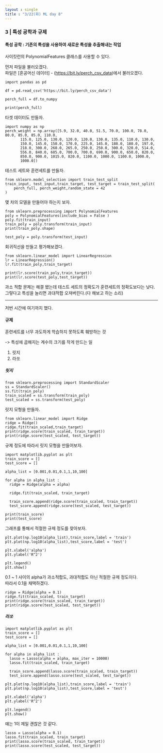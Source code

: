 ```yaml
---
layout : single
title : "3/22(화) ML day 8" 
---
```


### 3 | 특성 공학과 규제

#### 특성 공학 : 기존의 특성을 사용하여 새로운 특성을 추출해내는 작업

사이킷런의 PolynomialFeatures 클래스를 사용할 수 있다.  

먼저 파일을 불러오겠다.  
파일은 [혼공머신 데이터] - (https://bit.ly/perch_csv_data)에서 불러오겠다.

```
import pandas as pd

df = pd.read_csv('https://bit.ly/perch_csv_data')

perch_full = df.to_numpy

print(perch_full)
```

타겟 데이터도 만들자.

```
import numpy as np
perch_weight = np.array([5.9, 32.0, 40.0, 51.5, 70.0, 100.0, 78.0, 80.0, 85.0, 85.0, 110.0,
       115.0, 125.0, 130.0, 120.0, 120.0, 130.0, 135.0, 110.0, 130.0,
       150.0, 145.0, 150.0, 170.0, 225.0, 145.0, 188.0, 180.0, 197.0,
       218.0, 300.0, 260.0, 265.0, 250.0, 250.0, 300.0, 320.0, 514.0,
       556.0, 840.0, 685.0, 700.0, 700.0, 690.0, 900.0, 650.0, 820.0,
       850.0, 900.0, 1015.0, 820.0, 1100.0, 1000.0, 1100.0, 1000.0,
       1000.0])
```

테스트 세트와 훈련세트를 만들자.

```
from sklearn.model_selection import train_test_split
train_input, test_input,train_target, test_target = train_test_split(
    perch_full, perch_weight,random_state = 42
)
```

몇 차의 모델을 만들어야 하는지 보자.

```
from sklearn.preprocessing import PolynomialFeatures
poly = PolynomialFeatures(include_bias = False )
poly.fit(train_input)
train_poly = poly.transform(train_input)
print(train_poly.shape)

test_poly = poly.transform(test_input)
```

회귀직선을 만들고 평가해보겠다.

```
from sklearn.linear_model import LinearRegression
lr = LinearRegression()
lr.fit(train_poly,train_target)

print(lr.score(train_poly,train_target))
print(lr.score(test_poly,test_target))
```

과소 적합 문제는 해결 됐는데 테스트 세트의 정확도가 훈련세트의 정확도보다는 낮다.  
그렇다고 특성을 늘리면 과대적합 오져버린다.(다 해보고 하는 소리)  

****

저번 시간에 여기까지 했다.

#### 규제

훈련세트를 너무 과도하게 학습하지 못하도록 훼방하는 것  

-> 특성에 곱해지는 계수의 크기를 작게 만드는 일
1. 릿지
2. 라쏘

##### 릿지

```
from sklearn.preprocessing import StandardScaler
ss = StandardScaler()
ss.fit(train_poly)
train_scaled = ss.transform(train_poly)
test_scaled = ss.transform(test_poly)
```

릿지 모형을 만들자.

```
from sklearn.linear_model import Ridge
ridge = Ridge()
ridge.fit(train_scaled,train_target)
print(ridge.score(train_scaled, train_target))
print(ridge.score(test_scaled, test_target))
```

규제 정도에 따라서 릿지 모형을 만들어보자.

```
import matplotlib.pyplot as plt
train_score = []
test_score = []

alpha_list = [0.001,0.01,0.1,1,10,100]

for alpha in alpha_list : 
  ridge = Ridge(alpha = alpha)

  ridge.fit(train_scaled, train_target)

  train_score.append(ridge.score(train_scaled, train_target))
  test_score.append(ridge.score(test_scaled, test_target))

print(train_score)
print(test_score)
  ```
그래프를 통해서 적절한 규제 정도를 찾아보자.

```
plt.plot(np.log10(alpha_list),train_score,label = 'train')
plt.plot(np.log10(alpha_list),test_score,label = 'test')

plt.xlabel('alpha')
plt.ylabel('R^2')

plt.legend()
plt.show()
```

0.1 ~ 1 사이의 alpha가 과소적합도, 과대적합도 아닌 적절한 규제 정도이다.  
따라서 0.1을 채택하겠다.

```
ridge = Ridge(alpha = 0.1)
ridge.fit(train_scaled, train_target)
print(ridge.score(train_scaled, train_target))
print(ridge.score(test_scaled, test_target))
```

##### 라쏘

```
import matplotlib.pyplot as plt
train_score = []
test_score = []

alpha_list = [0.001,0.01,0.1,1,10,100]

for alpha in alpha_list : 
  lasso = Lasso(alpha = alpha, max_iter = 10000)
  lasso.fit(train_scaled, train_target)

  train_score.append(lasso.score(train_scaled, train_target))
  test_score.append(lasso.score(test_scaled, test_target))

plt.plot(np.log10(alpha_list),train_score,label = 'train')
plt.plot(np.log10(alpha_list),test_score,label = 'test')

plt.xlabel('alpha')
plt.ylabel('R^2')

plt.legend()
plt.show()
```
얘는 1이 제일 괜찮은 것 같다.

```
lasso = Lasso(alpha = 0.1)
lasso.fit(train_scaled, train_target)
print(lasso.score(train_scaled, train_target))
print(lasso.score(test_scaled, test_target))
```